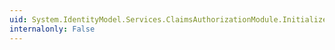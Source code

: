 ```yaml
---
uid: System.IdentityModel.Services.ClaimsAuthorizationModule.InitializeModule(System.Web.HttpApplication)
internalonly: False
---
```

